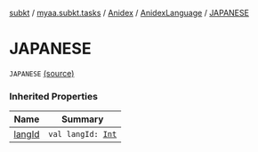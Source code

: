 [subkt](../../../index.md) / [myaa.subkt.tasks](../../index.md) / [Anidex](../index.md) / [AnidexLanguage](index.md) / [JAPANESE](./-j-a-p-a-n-e-s-e.md)

# JAPANESE

`JAPANESE` [(source)](https://github.com/Myaamori/SubKt/blob/master/src/main/kotlin/myaa/subkt/tasks/tasks.kt#L1043)

### Inherited Properties

| Name | Summary |
|---|---|
| [langId](lang-id.md) | `val langId: `[`Int`](https://kotlinlang.org/api/latest/jvm/stdlib/kotlin/-int/index.html) |
